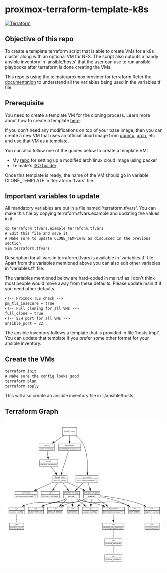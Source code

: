 ﻿# proxmox-terraform-template-k8s
 
 [![Terraform](https://github.com/Naman1997/terraform-k8s-template/actions/workflows/terraform.yml/badge.svg)](https://github.com/Naman1997/terraform-k8s-template/actions/workflows/terraform.yml)

## Objective of this repo

To create a template terraform script that is able to create VMs for a k8s cluster along with an optional VM for NFS. The script also outputs a handy ansible inventory in 'ansible/hosts' that the user can use to run ansible playbooks after terraform is done creating the VMs.

This repo is using the telmate/proxmox provider for terraform.Refer the [documentation](https://registry.terraform.io/providers/Telmate/proxmox/latest/docs) to understand all the variables being used in the variables.tf file.

## Prerequisite

You need to create a template VM for the cloning process. Learn more about how to create a template [here](https://pve.proxmox.com/wiki/VM_Templates_and_Clones#Create_VM_Template).

If you don't need any modifications on top of your base image, then you can create a new VM that uses an official cloud image from [ubuntu](https://cloud-images.ubuntu.com/), [arch](https://wiki.archlinux.org/title/Arch_Linux_on_a_VPS#Official_Arch_Linux_cloud_image), etc and use that VM as a template.

You can also follow one of the guides below to create a template VM:
- My [repo](https://github.com/Naman1997/arch-cloud-image) for setting up a modified arch linux cloud image using packer
- Telmate's [ISO builder](https://github.com/Telmate/terraform-ubuntu-proxmox-iso)

Once this template is ready, the name of the VM should go in variable CLONE_TEMPLATE in 'terraform.tfvars' file.

## Important variables to update

All mandatory variables are put in a file named 'terraform.tfvars'.
You can make this file by copying terraform.tfvars.example and updating the values in it.
```
cp terraform.tfvars.example terraform.tfvars
# Edit this file and save it
# Make sure to update CLONE_TEMPLATE as discussed in the previous section
vim terraform.tfvars
```
Description for all vars in terraform.tfvars is available in 'variables.tf' file.
Apart from the variables mentioned above you can also edit other variables in 'variables.tf' file.

The variables mentioned below are hard-coded in main.tf as I don't think most people would move away from these defaults. Please update main.tf if you need other defaults.

```
<!-- Proxmox TLS check -->
pm_tls_insecure = true
<!-- Full cloning for all VMs -->
full_clone = true
<!-- SSH port for all VMs -->
ansible_port = 22
```

The ansible inventory follows a template that is provided in file 'hosts.tmpl'. You can update that template if you prefer some other format for your ansible inventory.

## Create the VMs
```
terraform init
# Make sure the config looks good
terraform plan
terraform apply
```

This will also create an ansible inventory file in './ansible/hosts'.

## Terraform Graph
![alt text](https://raw.githubusercontent.com/Naman1997/proxmox-terraform-template-k8s/main/Graph.JPG)
